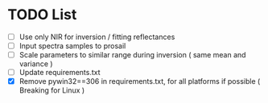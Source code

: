 # TODO List

- [ ] Use only NIR for inversion / fitting reflectances
- [ ] Input spectra samples to prosail
- [ ] Scale parameters to similar range during inversion ( same mean and variance )
- [ ] Update requirements.txt
- [X] Remove pywin32==306 in requirements.txt, for all platforms if possible ( Breaking for Linux )
